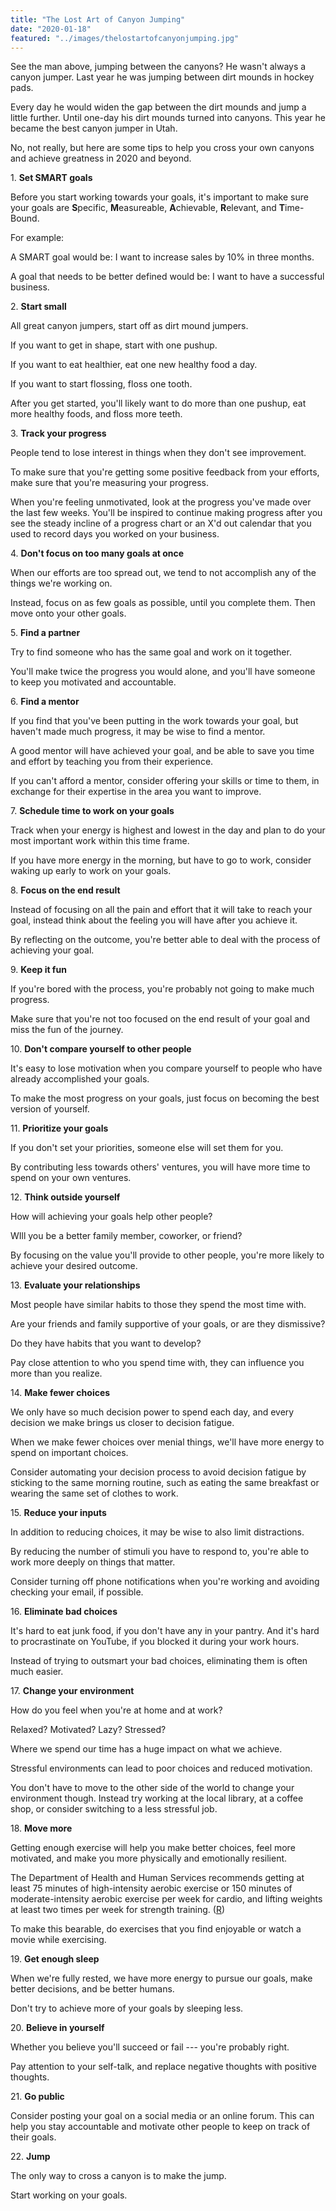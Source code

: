 ```yaml
---
title: "The Lost Art of Canyon Jumping"
date: "2020-01-18"
featured: "../images/thelostartofcanyonjumping.jpg"
---
```


See the man above, jumping between the canyons? He wasn't always a canyon jumper. Last year he was jumping between dirt mounds in hockey pads.

Every day he would widen the gap between the dirt mounds and jump a little further. Until one-day his dirt mounds turned into canyons. This year he became the best canyon jumper in Utah.

No, not really, but here are some tips to help you cross your own canyons and achieve greatness in 2020 and beyond.

1\. **Set SMART goals**

Before you start working towards your goals, it's important to make sure your goals are **S**pecific, **M**easureable, **A**chievable, **R**elevant, and **T**ime-Bound.

For example:

A SMART goal would be: I want to increase sales by 10% in three months.

A goal that needs to be better defined would be: I want to have a successful business.

2\. **Start small**

All great canyon jumpers, start off as dirt mound jumpers.

If you want to get in shape, start with one pushup.

If you want to eat healthier, eat one new healthy food a day.

If you want to start flossing, floss one tooth.

After you get started, you'll likely want to do more than one pushup, eat more healthy foods, and floss more teeth.

3\. **Track your progress**

People tend to lose interest in things when they don't see improvement.

To make sure that you're getting some positive feedback from your efforts, make sure that you're measuring your progress.

When you're feeling unmotivated, look at the progress you've made over the last few weeks. You'll be inspired to continue making progress after you see the steady incline of a progress chart or an X'd out calendar that you used to record days you worked on your business.

4\. **Don't focus on too many goals at once**

When our efforts are too spread out, we tend to not accomplish any of the things we're working on.

Instead, focus on as few goals as possible, until you complete them. Then move onto your other goals.

5\. **Find a partner**

Try to find someone who has the same goal and work on it together.

You'll make twice the progress you would alone, and you'll have someone to keep you motivated and accountable.

6\. **Find a mentor**

If you find that you've been putting in the work towards your goal, but haven't made much progress, it may be wise to find a mentor.

A good mentor will have achieved your goal, and be able to save you time and effort by teaching you from their experience.

If you can't afford a mentor, consider offering your skills or time to them, in exchange for their expertise in the area you want to improve.

7\. **Schedule time to work on your goals**

Track when your energy is highest and lowest in the day and plan to do your most important work within this time frame.

If you have more energy in the morning, but have to go to work, consider waking up early to work on your goals.

8\. **Focus on the end result**

Instead of focusing on all the pain and effort that it will take to reach your goal, instead think about the feeling you will have after you achieve it.

By reflecting on the outcome, you're better able to deal with the process of achieving your goal.

9\. **Keep it fun**

If you're bored with the process, you're probably not going to make much progress.

Make sure that you're not too focused on the end result of your goal and miss the fun of the journey.

10\. **Don't compare yourself to other people**

It's easy to lose motivation when you compare yourself to people who have already accomplished your goals.

To make the most progress on your goals, just focus on becoming the best version of yourself.

11\. **Prioritize your goals**

If you don't set your priorities, someone else will set them for you.

By contributing less towards others' ventures, you will have more time to spend on your own ventures.

12\. **Think outside yourself**

How will achieving your goals help other people?

WIll you be a better family member, coworker, or friend?

By focusing on the value you'll provide to other people, you're more likely to achieve your desired outcome.

13\. **Evaluate your relationships**

Most people have similar habits to those they spend the most time with.

Are your friends and family supportive of your goals, or are they dismissive?

Do they have habits that you want to develop?

Pay close attention to who you spend time with, they can influence you more than you realize.

14\. **Make fewer choices**

We only have so much decision power to spend each day, and every decision we make brings us closer to decision fatigue.

When we make fewer choices over menial things, we'll have more energy to spend on important choices.

Consider automating your decision process to avoid decision fatigue by sticking to the same morning routine, such as eating the same breakfast or wearing the same set of clothes to work.

15\. **Reduce your inputs**

In addition to reducing choices, it may be wise to also limit distractions.

By reducing the number of stimuli you have to respond to, you're able to work more deeply on things that matter.

Consider turning off phone notifications when you're working and avoiding checking your email, if possible.

16\. **Eliminate bad choices**

It's hard to eat junk food, if you don't have any in your pantry. And it's hard to procrastinate on YouTube, if you blocked it during your work hours.

Instead of trying to outsmart your bad choices, eliminating them is often much easier.

17\. **Change your environment**

How do you feel when you're at home and at work?

Relaxed? Motivated? Lazy? Stressed?

Where we spend our time has a huge impact on what we achieve.

Stressful environments can lead to poor choices and reduced motivation.

You don't have to move to the other side of the world to change your environment though. Instead try working at the local library, at a coffee shop, or consider switching to a less stressful job.

18\. **Move more**

Getting enough exercise will help you make better choices, feel more motivated, and make you more physically and emotionally resilient.

The Department of Health and Human Services recommends getting at least 75 minutes of high-intensity aerobic exercise or 150 minutes of moderate-intensity aerobic exercise per week for cardio, and lifting weights at least two times per week for strength training. ([R](https://www.hhs.gov/fitness/be-active/physical-activity-guidelines-for-americans/index.html))

To make this bearable, do exercises that you find enjoyable or watch a movie while exercising.

19\. **Get enough sleep**

When we're fully rested, we have more energy to pursue our goals, make better decisions, and be better humans.

Don't try to achieve more of your goals by sleeping less.

20\. **Believe in yourself**

Whether you believe you'll succeed or fail --- you're probably right.

Pay attention to your self-talk, and replace negative thoughts with positive thoughts.

21\. **Go public**

Consider posting your goal on a social media or an online forum. This can help you stay accountable and motivate other people to keep on track of their goals.

22\. **Jump**

The only way to cross a canyon is to make the jump.

Start working on your goals.
